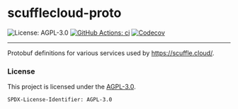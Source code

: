 <!-- cargo-sync-rdme title [[ -->
# scufflecloud-proto
<!-- cargo-sync-rdme ]] -->

<!-- cargo-sync-rdme badge [[ -->
![License: AGPL-3.0](https://img.shields.io/crates/l/scufflecloud-proto.svg?style=flat-square)
[![GitHub Actions: ci](https://img.shields.io/github/actions/workflow/status/scufflecloud/scuffle/ci.yaml.svg?label=ci&logo=github&style=flat-square)](https://github.com/scufflecloud/scuffle/actions/workflows/ci.yaml)
[![Codecov](https://img.shields.io/codecov/c/github/scufflecloud/scuffle.svg?label=codecov&logo=codecov&style=flat-square)](https://codecov.io/gh/scufflecloud/scuffle)
<!-- cargo-sync-rdme ]] -->

---

<!-- cargo-sync-rdme rustdoc [[ -->
Protobuf definitions for various services used by <https://scuffle.cloud/>.

### License

This project is licensed under the [AGPL-3.0](./LICENSE.AGPL-3.0).

`SPDX-License-Identifier: AGPL-3.0`
<!-- cargo-sync-rdme ]] -->
